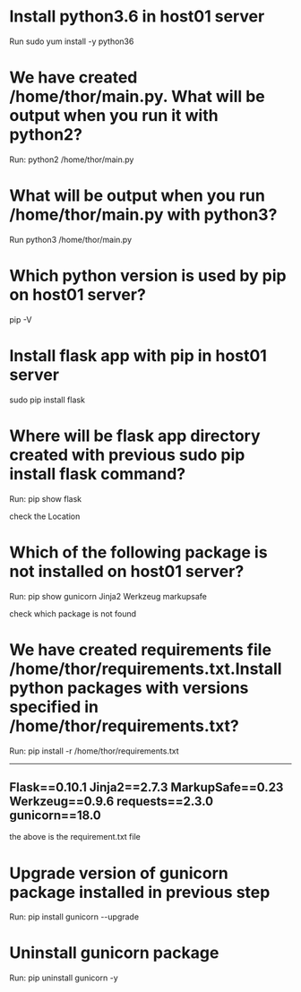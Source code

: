 # Install python3.6 in host01 server

Run sudo yum install -y python36

# We have created /home/thor/main.py. What will be output when you run it with python2?

Run: python2 /home/thor/main.py

# What will be output when you run /home/thor/main.py with python3?

Run python3 /home/thor/main.py

# Which python version is used by pip on host01 server?

pip -V

# Install flask app with pip in host01 server

sudo pip install flask

# Where will be flask app directory created with previous sudo pip install flask command?

Run: pip show flask 

check the Location

# Which of the following package is not installed on host01 server?

 Run: pip show gunicorn Jinja2 Werkzeug markupsafe 
 
 check which package is not found

 # We have created requirements file /home/thor/requirements.txt.Install python packages with versions specified in /home/thor/requirements.txt?

Run: pip install -r /home/thor/requirements.txt

---------------
Flask==0.10.1
Jinja2==2.7.3
MarkupSafe==0.23
Werkzeug==0.9.6
requests==2.3.0
gunicorn==18.0
--------------
the above is the requirement.txt file

#  Upgrade version of gunicorn package installed in previous step

Run: pip install gunicorn --upgrade

# Uninstall gunicorn package

Run: pip uninstall gunicorn -y












